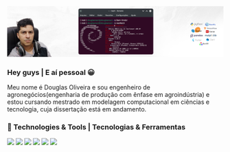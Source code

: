 ![Header](https://raw.githubusercontent.com/douglasnacl/DouglasNaCl/main/assets/cover.png "Header")
### Hey guys | E aí pessoal 😀

Meu nome é Douglas Oliveira e sou engenheiro de agronegócios(engenharia de produção com ênfase em agroindústria) e estou cursando mestrado em modelagem computacional em ciências e tecnologia, cuja dissertação está em andamento. 

### 🔧 Technologies & Tools | Tecnologias & Ferramentas

![](https://img.shields.io/badge/OS-LINUX-informational?style=image/svg%2bxml;base64,<BASE64_DATA>)
![](https://img.shields.io/badge/Editor-Visual_Code-informational?style=image/svg%2bxml;base64,<BASE64_DATA>)
![](https://img.shields.io/badge/Editor-Visual_Code-informational?style=image/svg%2bxml;base64,<BASE64_DATA>)
![](https://img.shields.io/badge/Editor-Visual_Code-informational?style=image/svg%2bxml;base64,<BASE64_DATA>)
![](https://img.shields.io/badge/Editor-Visual_Code-informational?style=image/svg%2bxml;base64,<BASE64_DATA>)
![](https://img.shields.io/badge/Editor-Visual_Code-informational?style=image/svg%2bxml;base64,<BASE64_DATA>)
<!--
**douglasnacl/DouglasNaCl** is a ✨ _special_ ✨ repository because its `README.md` (this file) appears on your GitHub profile.
